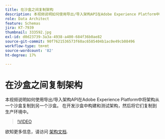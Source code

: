 ```yaml
---
title: 在沙盒之间复制架构
description: 本视频说明如何使用导出/导入架构API在Adobe Experience Platform中将架构从一个沙盒复制到另一个沙盒。
role: Data Architect
feature: Schemas
jira: KT-7939
thumbnail: 333592.jpg
exl-id: d0d23739-3a3a-4938-a400-684f36b0ae82
source-git-commit: 90f7621536573f60ac6585404b1ac0e49cb08496
workflow-type: tm+mt
source-wordcount: '82'
ht-degree: 17%

---
```


# 在沙盒之间复制架构

本视频说明如何使用导出/导入架构API在Adobe Experience Platform中将架构从一个沙盒复制到另一个沙盒。 在开发沙盒中构建和测试架构，然后将它们复制到生产环境中。

>[!VIDEO](https://video.tv.adobe.com/v/333592?quality=12&learn=on)

欲知更多信息，请访问 [架构文档](https://experienceleague.adobe.com/docs/experience-platform/xdm/home.html?lang=zh-Hans).

